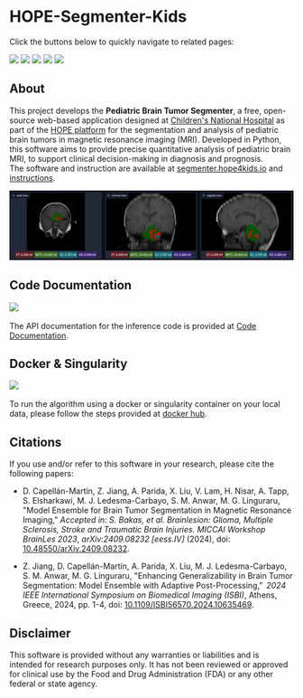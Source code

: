 # HOPE-Segmenter-Kids
Click the buttons below to quickly navigate to related pages:
 
<a href="https://docs.hope4kids.io/HOPE-Platform/"><img src="https://img.shields.io/badge/HOPE%20Platform-green.svg?style=plastic"/></a>
<a href="https://segmenter.hope4kids.io/"><img src="https://img.shields.io/badge/Web%20App-orange.svg?style=plastic"/></a>
<a href="https://docs.hope4kids.io/HOPE-Segmenter-Kids/"><img src="https://img.shields.io/badge/Web%20App%20Manual-yellow.svg?style=plastic"/></a>
<a href="https://hub.docker.com/repository/docker/aparida12/brats-peds-2024"><img src="https://img.shields.io/badge/Docker-gray.svg?style=plastic"/></a>
<a href="https://docs.hope4kids.io/HOPE-Segmenter-Kids/inference.html"><img src="https://img.shields.io/badge/Code%20Documentation-blue.svg?style=plastic"/></a>

## About

This project develops the **Pediatric Brain Tumor Segmenter**, a free, open-source web-based application
designed at [Children's National Hospital](https://www.childrensnational.org/) as part of the [HOPE platform](https://docs.hope4kids.io/HOPE-Platform/) 
for the segmentation and analysis of pediatric brain tumors in magnetic resonance imaging (MRI). 
Developed in Python, this software aims to provide precise quantitative analysis 
of pediatric brain MRI, to support clinical decision-making in diagnosis and prognosis.  
The software and instruction are available at [segmenter.hope4kids.io](https://segmenter.hope4kids.io/) and [instructions](https://docs.hope4kids.io/HOPE-Segmenter-Kids/).

<img alt="Example Screenshot" src="https://raw.githubusercontent.com/Precision-Medical-Imaging-Group/HOPE-Segmenter-Kids/refs/heads/main/docs/assets/img/Segmentation.png">

## Code Documentation
<a href="https://docs.hope4kids.io/HOPE-Segmenter-Kids/inference.html"><img src="https://img.shields.io/badge/Code%20Documentation-blue.svg"/></a>

The API documentation for the inference code is provided at [Code Documentation](https://docs.hope4kids.io/HOPE-Segmenter-Kids/inference.html).

## Docker & Singularity
<a href="https://hub.docker.com/repository/docker/aparida12/brats-peds-2024"><img src="https://img.shields.io/badge/Docker-gray.svg"/></a>

To run the algorithm using a docker or singularity container on your local data, please follow the steps provided at [docker hub](https://hub.docker.com/repository/docker/aparida12/brats-peds-2024).

## Citations

If you use and/or refer to this software in your research, please cite the following papers: 

* D. Capell&aacute;n-Mart&iacute;n, Z. Jiang, A. Parida, X. Liu, V. Lam, H. Nisar, A. Tapp, S. Elsharkawi, M. J. Ledesma-Carbayo, S. M. Anwar, M. G. Linguraru, "Model Ensemble for Brain Tumor Segmentation in Magnetic Resonance Imaging,"
*Accepted in: S. Bakas, et al. Brainlesion: Glioma, Multiple Sclerosis, Stroke and Traumatic Brain Injuries. MICCAI Workshop BrainLes 2023*, *arXiv:2409.08232 \[eess.IV\]* (2024), doi: [10.48550/arXiv.2409.08232](
https://doi.org/10.48550/arXiv.2409.08232).

* Z. Jiang, D. Capell&aacute;n-Mart&iacute;n, A. Parida, X. Liu, M. J. Ledesma-Carbayo, S. M. Anwar, M. G. Linguraru, 
"Enhancing Generalizability in Brain Tumor Segmentation: Model Ensemble with Adaptive Post-Processing," 
*2024 IEEE International Symposium on Biomedical Imaging (ISBI)*, Athens, Greece, 2024, pp. 1-4, 
doi: [10.1109/ISBI56570.2024.10635469](https://ieeexplore.ieee.org/document/10635469/authors#authors).

## Disclaimer

This software is provided without any warranties or liabilities and is intended for research purposes only. It has not been reviewed or approved for clinical use by the Food and Drug Administration (FDA) or any other federal or state agency. 
